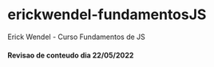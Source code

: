# erickwendel-fundamentosJS
Erick Wendel - Curso Fundamentos de JS

#### Revisao de conteudo dia 22/05/2022
